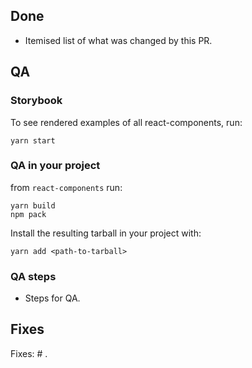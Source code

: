 ## Done

- Itemised list of what was changed by this PR.

## QA

### Storybook

To see rendered examples of all react-components, run:

```shell
yarn start
```

### QA in your project

from `react-components` run:

```shell
yarn build
npm pack
```

Install the resulting tarball in your project with:

```shell
yarn add <path-to-tarball>
```

### QA steps

- Steps for QA.

## Fixes

Fixes: # .
